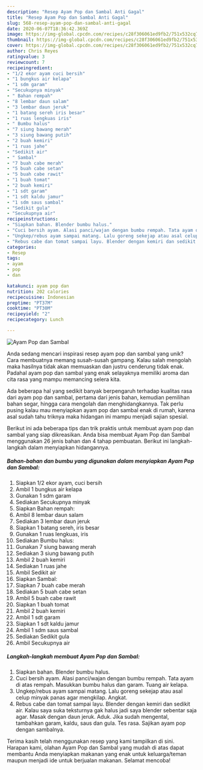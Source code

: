 ```yaml
---
description: "Resep Ayam Pop dan Sambal Anti Gagal"
title: "Resep Ayam Pop dan Sambal Anti Gagal"
slug: 568-resep-ayam-pop-dan-sambal-anti-gagal
date: 2020-06-07T18:36:42.369Z
image: https://img-global.cpcdn.com/recipes/c28f306061ed9fb2/751x532cq70/ayam-pop-dan-sambal-foto-resep-utama.jpg
thumbnail: https://img-global.cpcdn.com/recipes/c28f306061ed9fb2/751x532cq70/ayam-pop-dan-sambal-foto-resep-utama.jpg
cover: https://img-global.cpcdn.com/recipes/c28f306061ed9fb2/751x532cq70/ayam-pop-dan-sambal-foto-resep-utama.jpg
author: Chris Reyes
ratingvalue: 3
reviewcount: 7
recipeingredient:
- "1/2 ekor ayam cuci bersih"
- "1 bungkus air kelapa"
- "1 sdm garam"
- "Secukupnya minyak"
- " Bahan rempah"
- "8 lembar daun salam"
- "3 lembar daun jeruk"
- "1 batang sereh iris besar"
- "1 ruas lengkuas iris"
- " Bumbu halus"
- "7 siung bawang merah"
- "3 siung bawang putih"
- "2 buah kemiri"
- "1 ruas jahe"
- "Sedikit air"
- " Sambal"
- "7 buah cabe merah"
- "5 buah cabe setan"
- "5 buah cabe rawit"
- "1 buah tomat"
- "2 buah kemiri"
- "1 sdt garam"
- "1 sdt kaldu jamur"
- "1 sdm saus sambal"
- "Sedikit gula"
- "Secukupnya air"
recipeinstructions:
- "Siapkan bahan. Blender bumbu halus."
- "Cuci bersih ayam. Alasi panci/wajan dengan bumbu rempah. Tata ayam di atas rempah. Masukkan bumbu halus dan garam. Tuang air kelapa."
- "Ungkep/rebus ayam sampai matang. Lalu goreng sekejap atau asal celup minyak panas agar mengkilap. Angkat."
- "Rebus cabe dan tomat sampai layu. Blender dengan kemiri dan sedikit air. Kalau saya suka teksturnya gak halus jadi saya blender sebentar saja agar. Masak dengan daun jeruk. Aduk. Jika sudah mengental, tambahkan garam, kaldu, saus dan gula. Tes rasa. Sajikan ayam pop dengan sambalnya."
categories:
- Resep
tags:
- ayam
- pop
- dan

katakunci: ayam pop dan 
nutrition: 202 calories
recipecuisine: Indonesian
preptime: "PT37M"
cooktime: "PT30M"
recipeyield: "2"
recipecategory: Lunch

---
```



![Ayam Pop dan Sambal](https://img-global.cpcdn.com/recipes/c28f306061ed9fb2/751x532cq70/ayam-pop-dan-sambal-foto-resep-utama.jpg)

Anda sedang mencari inspirasi resep ayam pop dan sambal yang unik? Cara membuatnya memang susah-susah gampang. Kalau salah mengolah maka hasilnya tidak akan memuaskan dan justru cenderung tidak enak. Padahal ayam pop dan sambal yang enak selayaknya memiliki aroma dan cita rasa yang mampu memancing selera kita.

Ada beberapa hal yang sedikit banyak berpengaruh terhadap kualitas rasa dari ayam pop dan sambal, pertama dari jenis bahan, kemudian pemilihan bahan segar, hingga cara mengolah dan menghidangkannya. Tak perlu pusing kalau mau menyiapkan ayam pop dan sambal enak di rumah, karena asal sudah tahu triknya maka hidangan ini mampu menjadi sajian spesial.




Berikut ini ada beberapa tips dan trik praktis untuk membuat ayam pop dan sambal yang siap dikreasikan. Anda bisa membuat Ayam Pop dan Sambal menggunakan 26 jenis bahan dan 4 tahap pembuatan. Berikut ini langkah-langkah dalam menyiapkan hidangannya.

<!--inarticleads1-->

##### Bahan-bahan dan bumbu yang digunakan dalam menyiapkan Ayam Pop dan Sambal:

1. Siapkan 1/2 ekor ayam, cuci bersih
1. Ambil 1 bungkus air kelapa
1. Gunakan 1 sdm garam
1. Sediakan Secukupnya minyak
1. Siapkan  Bahan rempah:
1. Ambil 8 lembar daun salam
1. Sediakan 3 lembar daun jeruk
1. Siapkan 1 batang sereh, iris besar
1. Gunakan 1 ruas lengkuas, iris
1. Sediakan  Bumbu halus:
1. Gunakan 7 siung bawang merah
1. Sediakan 3 siung bawang putih
1. Ambil 2 buah kemiri
1. Sediakan 1 ruas jahe
1. Ambil Sedikit air
1. Siapkan  Sambal:
1. Siapkan 7 buah cabe merah
1. Sediakan 5 buah cabe setan
1. Ambil 5 buah cabe rawit
1. Siapkan 1 buah tomat
1. Ambil 2 buah kemiri
1. Ambil 1 sdt garam
1. Siapkan 1 sdt kaldu jamur
1. Ambil 1 sdm saus sambal
1. Sediakan Sedikit gula
1. Ambil Secukupnya air




<!--inarticleads2-->

##### Langkah-langkah membuat Ayam Pop dan Sambal:

1. Siapkan bahan. Blender bumbu halus.
1. Cuci bersih ayam. Alasi panci/wajan dengan bumbu rempah. Tata ayam di atas rempah. Masukkan bumbu halus dan garam. Tuang air kelapa.
1. Ungkep/rebus ayam sampai matang. Lalu goreng sekejap atau asal celup minyak panas agar mengkilap. Angkat.
1. Rebus cabe dan tomat sampai layu. Blender dengan kemiri dan sedikit air. Kalau saya suka teksturnya gak halus jadi saya blender sebentar saja agar. Masak dengan daun jeruk. Aduk. Jika sudah mengental, tambahkan garam, kaldu, saus dan gula. Tes rasa. Sajikan ayam pop dengan sambalnya.




Terima kasih telah menggunakan resep yang kami tampilkan di sini. Harapan kami, olahan Ayam Pop dan Sambal yang mudah di atas dapat membantu Anda menyiapkan makanan yang enak untuk keluarga/teman maupun menjadi ide untuk berjualan makanan. Selamat mencoba!

